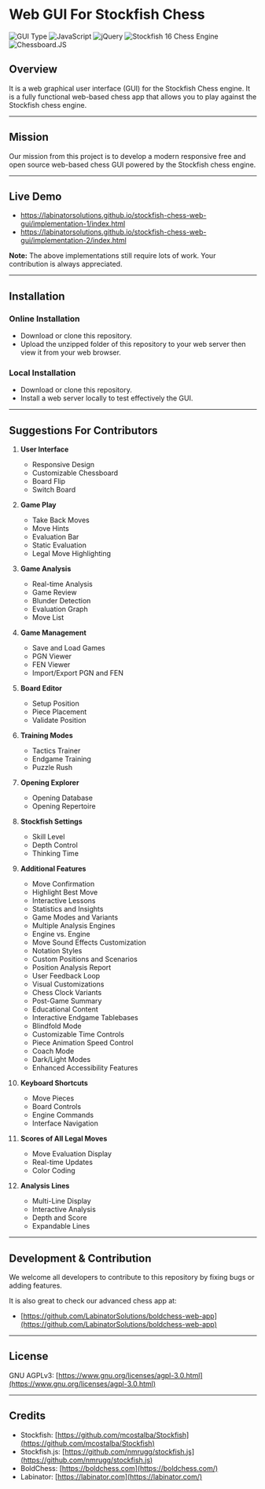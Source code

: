 # Web GUI For Stockfish Chess

![GUI Type](https://img.shields.io/badge/Type-Web_GUI-orange)
![JavaScript](https://img.shields.io/badge/Language-JavaScript-yellow)
![jQuery](https://img.shields.io/badge/jquery-3.7.1-blue)
![Stockfish 16 Chess Engine](https://img.shields.io/badge/Stockfish_Chess_Engine-16-43AC6A)
![Chessboard.JS](https://img.shields.io/badge/Chessboard.JS-1.0.0-brown)

## Overview

It is a web graphical user interface (GUI) for the Stockfish Chess engine. It is a fully functional web-based chess app that allows you to play against the Stockfish chess engine.

---

## Mission

Our mission from this project is to develop a modern responsive free and open source web-based chess GUI powered by the Stockfish chess engine.

---

## Live Demo

- https://labinatorsolutions.github.io/stockfish-chess-web-gui/implementation-1/index.html
- https://labinatorsolutions.github.io/stockfish-chess-web-gui/implementation-2/index.html

**Note:** The above implementations still require lots of work. Your contribution is always appreciated.

---

## Installation

### Online Installation

- Download or clone this repository.
- Upload the unzipped folder of this repository to your web server then view it from your web browser.

### Local Installation

- Download or clone this repository.
- Install a web server locally to test effectively the GUI.

---

## Suggestions For Contributors

1. **User Interface**
   - Responsive Design
   - Customizable Chessboard
   - Board Flip
   - Switch Board

2. **Game Play**
   - Take Back Moves
   - Move Hints
   - Evaluation Bar
   - Static Evaluation
   - Legal Move Highlighting

3. **Game Analysis**
   - Real-time Analysis
   - Game Review
   - Blunder Detection
   - Evaluation Graph
   - Move List

4. **Game Management**
   - Save and Load Games
   - PGN Viewer
   - FEN Viewer
   - Import/Export PGN and FEN

5. **Board Editor**
   - Setup Position
   - Piece Placement
   - Validate Position

6. **Training Modes**
   - Tactics Trainer
   - Endgame Training
   - Puzzle Rush

7. **Opening Explorer**
   - Opening Database
   - Opening Repertoire

8. **Stockfish Settings**
   - Skill Level
   - Depth Control
   - Thinking Time

9. **Additional Features**
	- Move Confirmation
	- Highlight Best Move
	- Interactive Lessons
	- Statistics and Insights
	- Game Modes and Variants
	- Multiple Analysis Engines
	- Engine vs. Engine
	- Move Sound Effects Customization
	- Notation Styles
	- Custom Positions and Scenarios
	- Position Analysis Report
	- User Feedback Loop
	- Visual Customizations
	- Chess Clock Variants
	- Post-Game Summary
	- Educational Content
	- Interactive Endgame Tablebases
	- Blindfold Mode
	- Customizable Time Controls
	- Piece Animation Speed Control
	- Coach Mode
	- Dark/Light Modes
	- Enhanced Accessibility Features

10. **Keyboard Shortcuts**
    - Move Pieces
    - Board Controls
    - Engine Commands
    - Interface Navigation

11. **Scores of All Legal Moves**
    - Move Evaluation Display
    - Real-time Updates
    - Color Coding

12. **Analysis Lines**
    - Multi-Line Display
    - Interactive Analysis
    - Depth and Score
    - Expandable Lines

---

## Development & Contribution

We welcome all developers to contribute to this repository by fixing bugs or adding features.

It is also great to check our advanced chess app at:

- [https://github.com/LabinatorSolutions/boldchess-web-app](https://github.com/LabinatorSolutions/boldchess-web-app)

---

## License

GNU AGPLv3: [https://www.gnu.org/licenses/agpl-3.0.html](https://www.gnu.org/licenses/agpl-3.0.html)

---

## Credits

- Stockfish: [https://github.com/mcostalba/Stockfish](https://github.com/mcostalba/Stockfish)
- Stockfish.js: [https://github.com/nmrugg/stockfish.js](https://github.com/nmrugg/stockfish.js)
- BoldChess: [https://boldchess.com](https://boldchess.com/)
- Labinator: [https://labinator.com](https://labinator.com/)